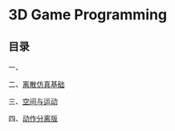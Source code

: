 # 3D Game Programming

## 目录

一、

二、[离散仿真基础](1-离散仿真引擎基础/README.md)

三、[空间与运动](2-空间与运动/README.md)

四、[动作分离版](3-动作分离版/README.md)